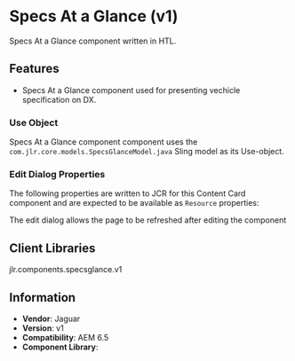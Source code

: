 Specs At a Glance (v1)
====
Specs At a Glance component written in HTL.

## Features

* Specs At a Glance component used for presenting vechicle specification on DX.

### Use Object
Specs At a Glance component component uses the `com.jlr.core.models.SpecsGlanceModel.java` Sling model as its Use-object.

### Edit Dialog Properties
The following properties are written to JCR for this Content Card component and are expected to be available as `Resource` properties:


The edit dialog allows the page to be refreshed after editing the component

## Client Libraries
jlr.components.specsglance.v1

## Information
* **Vendor**: Jaguar
* **Version**: v1
* **Compatibility**: AEM 6.5
* **Component Library**: 
